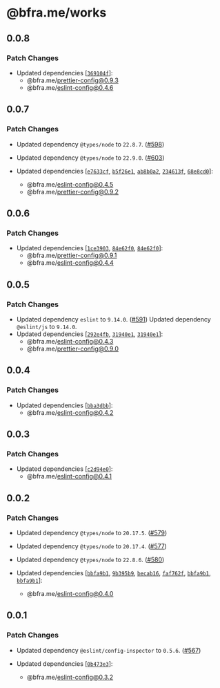 # @bfra.me/works

## 0.0.8
### Patch Changes

- Updated dependencies [[`369104f`](https://github.com/bfra-me/works/commit/369104f7e80d885cfb84dc310bb1fc34db83725b)]:
  - @bfra.me/prettier-config@0.9.3
  - @bfra.me/eslint-config@0.4.6

## 0.0.7
### Patch Changes


- Updated dependency `@types/node` to `22.8.7`. ([#598](https://github.com/bfra-me/works/pull/598))


- Updated dependency `@types/node` to `22.9.0`. ([#603](https://github.com/bfra-me/works/pull/603))

- Updated dependencies [[`e7633cf`](https://github.com/bfra-me/works/commit/e7633cf33339342992be6a10bb1b6bb1627817ec), [`b5f26e1`](https://github.com/bfra-me/works/commit/b5f26e156e4edc7d160f87c924fd8a65ae9db391), [`ab8b0a2`](https://github.com/bfra-me/works/commit/ab8b0a2ee4eb987eb7dded4a8a43ddd8ea07ecce), [`234613f`](https://github.com/bfra-me/works/commit/234613f67aaa2e17b72597ecd5844be17bdc2fc9), [`68e8cd0`](https://github.com/bfra-me/works/commit/68e8cd0aef3d96caa03a006175bbf9d0c5152002)]:
  - @bfra.me/eslint-config@0.4.5
  - @bfra.me/prettier-config@0.9.2

## 0.0.6
### Patch Changes

- Updated dependencies [[`1ce3903`](https://github.com/bfra-me/works/commit/1ce39032ce4c2597936897145896e71fde5fc09a), [`84e62f0`](https://github.com/bfra-me/works/commit/84e62f0deb91b42f361ae456f2bc48a75a1f2639), [`84e62f0`](https://github.com/bfra-me/works/commit/84e62f0deb91b42f361ae456f2bc48a75a1f2639)]:
  - @bfra.me/prettier-config@0.9.1
  - @bfra.me/eslint-config@0.4.4

## 0.0.5
### Patch Changes


- Updated dependency `eslint` to `9.14.0`. ([#591](https://github.com/bfra-me/works/pull/591))
  Updated dependency `@eslint/js` to `9.14.0`.
- Updated dependencies [[`292e4fb`](https://github.com/bfra-me/works/commit/292e4fb775b1e02de40af510e8b0561444a99739), [`31940e1`](https://github.com/bfra-me/works/commit/31940e12088a326d4e8d2605f678439585767ec9), [`31940e1`](https://github.com/bfra-me/works/commit/31940e12088a326d4e8d2605f678439585767ec9)]:
  - @bfra.me/eslint-config@0.4.3
  - @bfra.me/prettier-config@0.9.0

## 0.0.4
### Patch Changes

- Updated dependencies [[`bba3dbb`](https://github.com/bfra-me/works/commit/bba3dbb2bd0c55b97753b397a263c1817e131401)]:
  - @bfra.me/eslint-config@0.4.2

## 0.0.3
### Patch Changes

- Updated dependencies [[`c2d94e0`](https://github.com/bfra-me/works/commit/c2d94e03f47d49e7eb07841c449ef2358396c809)]:
  - @bfra.me/eslint-config@0.4.1

## 0.0.2
### Patch Changes


- Updated dependency `@types/node` to `20.17.5`. ([#579](https://github.com/bfra-me/works/pull/579))


- Updated dependency `@types/node` to `20.17.4`. ([#577](https://github.com/bfra-me/works/pull/577))


- Updated dependency `@types/node` to `22.8.6`. ([#580](https://github.com/bfra-me/works/pull/580))

- Updated dependencies [[`bbfa9b1`](https://github.com/bfra-me/works/commit/bbfa9b10a8b6860a1bc399588967a088cf2d86fd), [`9b395b9`](https://github.com/bfra-me/works/commit/9b395b977a7a852899fe19118f6bc526dc5b0572), [`becab16`](https://github.com/bfra-me/works/commit/becab166bdbbed9c7e793be54f9b7475bd99fa48), [`faf762f`](https://github.com/bfra-me/works/commit/faf762fc8d1268f1528e7e2efd4a6ead0a2ed99f), [`bbfa9b1`](https://github.com/bfra-me/works/commit/bbfa9b10a8b6860a1bc399588967a088cf2d86fd), [`bbfa9b1`](https://github.com/bfra-me/works/commit/bbfa9b10a8b6860a1bc399588967a088cf2d86fd)]:
  - @bfra.me/eslint-config@0.4.0

## 0.0.1
### Patch Changes


- Updated dependency `@eslint/config-inspector` to `0.5.6`. ([#567](https://github.com/bfra-me/works/pull/567))

- Updated dependencies [[`0b473e3`](https://github.com/bfra-me/works/commit/0b473e3a0003eb8ae6b86b7b4252e4ff0b95389b)]:
  - @bfra.me/eslint-config@0.3.2
